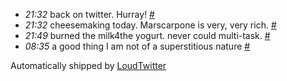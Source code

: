 <html><body><ul class="loudtwitter"><li><em>21:32</em> back on twitter. Hurray! <a href="http://twitter.com/merrill517/statuses/1205180841">#</a></li> <li><em>21:32</em> cheesemaking today. Marscarpone is very, very rich. <a href="http://twitter.com/merrill517/statuses/1205182800">#</a></li> <li><em>21:49</em> burned the milk4the yogurt. never could multi-task. <a href="http://twitter.com/merrill517/statuses/1205221403">#</a></li> <li><em>08:35</em> a good thing I am not of a superstitious nature <a href="http://twitter.com/merrill517/statuses/1206479903">#</a></li></ul>Automatically shipped by <a href="http://www.loudtwitter.com">LoudTwitter</a></body></html>
